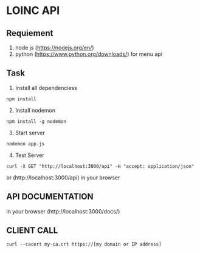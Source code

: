 # LOINC API

## Requiement
1. node js (https://nodejs.org/en/)
2. python (https://www.python.org/downloads/) for menu api

## Task

1. Install all dependenciess
```
npm install
```
2. Install nodemon
```
npm install -g nodemon
```
3. Start server
```
nodemon app.js
```
4. Test Server
```
curl -X GET "http://localhost:3000/api" -H "accept: application/json"
```
or (http://localhost:3000/api) in your browser

## API DOCUMENTATION
in your browser (http://localhost:3000/docs/)

## CLIENT CALL
```
curl --cacert my-ca.crt https://[my domain or IP address]
```